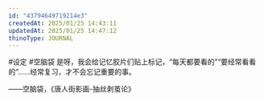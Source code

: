 ```yaml
---
id: "43794649719214e3"
createdAt: 2025/01/25 14:43:11
updatedAt: 2025/01/25 14:47:12
thinoType: JOURNAL
---
```

#设定 #空脑袋 是呀，我会给记忆胶片们贴上标记，“每天都要看的”“要经常看看的”……经常复习，才不会忘记重要的事。

——空脑袋，《唐人街影画-抽丝剥茧论》
